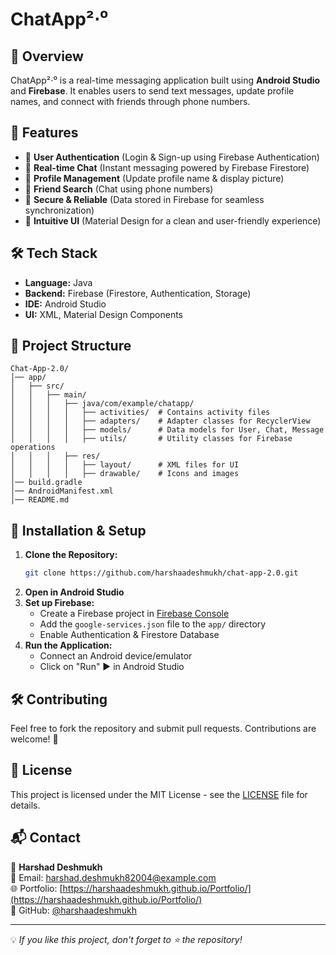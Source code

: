 # ChatApp²⋅⁰

## 📌 Overview
ChatApp²⋅⁰ is a real-time messaging application built using **Android Studio** and **Firebase**. It enables users to send text messages, update profile names, and connect with friends through phone numbers.

## 🚀 Features
- 🔹 **User Authentication** (Login & Sign-up using Firebase Authentication)
- 🔹 **Real-time Chat** (Instant messaging powered by Firebase Firestore)
- 🔹 **Profile Management** (Update profile name & display picture)
- 🔹 **Friend Search** (Chat using phone numbers)
- 🔹 **Secure & Reliable** (Data stored in Firebase for seamless synchronization)
- 🔹 **Intuitive UI** (Material Design for a clean and user-friendly experience)

## 🛠️ Tech Stack
- **Language:** Java
- **Backend:** Firebase (Firestore, Authentication, Storage)
- **IDE:** Android Studio
- **UI:** XML, Material Design Components

## 📂 Project Structure
```
Chat-App-2.0/
│── app/
│   ├── src/
│   │   ├── main/
│   │   │   ├── java/com/example/chatapp/
│   │   │   │   ├── activities/  # Contains activity files
│   │   │   │   ├── adapters/    # Adapter classes for RecyclerView
│   │   │   │   ├── models/      # Data models for User, Chat, Message
│   │   │   │   ├── utils/       # Utility classes for Firebase operations
│   │   │   ├── res/
│   │   │   │   ├── layout/      # XML files for UI
│   │   │   │   ├── drawable/    # Icons and images
│── build.gradle
│── AndroidManifest.xml
│── README.md
```

## 🚀 Installation & Setup
1. **Clone the Repository:**
   ```sh
   git clone https://github.com/harshaadeshmukh/chat-app-2.0.git
   ```
2. **Open in Android Studio**
3. **Set up Firebase:**
   - Create a Firebase project in [Firebase Console](https://console.firebase.google.com/)
   - Add the `google-services.json` file to the `app/` directory
   - Enable Authentication & Firestore Database
4. **Run the Application:**
   - Connect an Android device/emulator
   - Click on "Run" ▶ in Android Studio

## 🛠️ Contributing
Feel free to fork the repository and submit pull requests. Contributions are welcome! 🎉

## 📜 License
This project is licensed under the MIT License - see the [LICENSE](LICENSE) file for details.

## 📬 Contact
👤 **Harshad Deshmukh**  
📧 Email: [harshad.deshmukh82004@example.com](mailto:your-harshad.deshmukh82004@gmail.com)  
🌐 Portfolio: [https://harshaadeshmukh.github.io/Portfolio/](https://harshaadeshmukh.github.io/Portfolio/)  
📍 GitHub: [@harshaadeshmukh](https://github.com/harshaadeshmukh)

---
💡 *If you like this project, don't forget to ⭐ the repository!*
